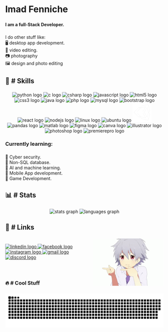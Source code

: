 <h1 align="left">Imad Fenniche</h1>

###

<h4 align="left">I am a full-Stack Developer.</h4>

###

<p align="left">I do other stuff like:<br>🖥️ desktop app development.<br>🎥 video editing.<br>📷 photography<br>🖼️ design and photo editing</p>

###

<h2 align="left">🌟 # Skills</h2>

###

<div align="center">
  <img src="https://cdn.jsdelivr.net/gh/devicons/devicon/icons/python/python-original.svg" width="70" alt="python logo"  />
  <img src="https://cdn.jsdelivr.net/gh/devicons/devicon/icons/c/c-original.svg" width="65" alt="c logo"  />
  <img src="https://cdn.jsdelivr.net/gh/devicons/devicon/icons/csharp/csharp-original.svg" width="65" alt="csharp logo"  />
  <img src="https://cdn.jsdelivr.net/gh/devicons/devicon/icons/javascript/javascript-original.svg" width="60" alt="javascript logo"  />
  <img src="https://cdn.jsdelivr.net/gh/devicons/devicon/icons/html5/html5-original.svg" width="60" alt="html5 logo"  />
  <img src="https://cdn.jsdelivr.net/gh/devicons/devicon/icons/css3/css3-original.svg" width="60" alt="css3 logo"  />
  <img src="https://cdn.jsdelivr.net/gh/devicons/devicon/icons/java/java-original.svg" width="60" alt="java logo"  />
  <img src="https://cdn.jsdelivr.net/gh/devicons/devicon/icons/php/php-original.svg" width="60" alt="php logo"  />
  <img src="https://cdn.jsdelivr.net/gh/devicons/devicon/icons/mysql/mysql-original.svg" width="60" alt="mysql logo"  />
  <img src="https://cdn.jsdelivr.net/gh/devicons/devicon/icons/bootstrap/bootstrap-original.svg" width="60" alt="bootstrap logo"  />
  <img src="https://cdn.jsdelivr.net/gh/devicons/devicon/icons/react/react-original.svg" width="60" alt="react logo"  />
  <img src="https://cdn.jsdelivr.net/gh/devicons/devicon/icons/nodejs/nodejs-original.svg" width="60" alt="nodejs logo"  />
  <img src="https://cdn.jsdelivr.net/gh/devicons/devicon/icons/linux/linux-original.svg" width="60" alt="linux logo"  />
  <img src="https://cdn.jsdelivr.net/gh/devicons/devicon/icons/ubuntu/ubuntu-plain.svg" width="60" alt="ubuntu logo"  />
  <img src="./unityLogo.png" width="60" alt="unity logo" style="background-color=white" />
  <img src="https://cdn.jsdelivr.net/gh/devicons/devicon/icons/pandas/pandas-original.svg" width="60" alt="pandas logo"  />
  <img src="https://cdn.jsdelivr.net/gh/devicons/devicon/icons/matlab/matlab-original.svg" width="60" alt="matlab logo"  />
  <img src="https://cdn.jsdelivr.net/gh/devicons/devicon/icons/figma/figma-original.svg" width="60" alt="figma logo"  />
  <img src="https://cdn.jsdelivr.net/gh/devicons/devicon/icons/canva/canva-original.svg" width="60" alt="canva logo"  />
  <img src="https://cdn.jsdelivr.net/gh/devicons/devicon/icons/illustrator/illustrator-plain.svg" width="60" alt="illustrator logo"  />
  <img src="https://cdn.jsdelivr.net/gh/devicons/devicon/icons/photoshop/photoshop-plain.svg" width="60" alt="photoshop logo"  />
  <img src="https://cdn.jsdelivr.net/gh/devicons/devicon/icons/premierepro/premierepro-plain.svg" width="60" alt="premierepro logo"  />
</div>

###

<h3 align="left">Currently learning:</h3>

###

<p align="left">💠 Cyber security.<br>💠 Non-SQL database.<br>💠 AI and machine learning.<br>💠 Mobile App development.<br>💠 Game Development.</p>

###

<h2 align="left">📊 # Stats</h2>

###

<div align="center">
  <img src="https://github-readme-stats.vercel.app/api?username=imadfen&show_icons=true&theme=dracula" height="160px" alt="stats graph" />
  <img src="https://github-readme-stats.vercel.app/api/top-langs/?username=imadfen&layout=compact&theme=dracula"  height="160px%" alt="languages graph"  />
</div>

###

<h2 align="left">🔗 # Links</h2>

###

<img align="right" height="150" src="./gif.gif"  />

###

<div align="left">
  <br/>
  <a href="https://www.linkedin.com/in/imad-fenniche-219b93256/" target="_blank">
    <img src="https://img.shields.io/static/v1?message=LinkedIn&logo=linkedin&label=&color=0077B5&logoColor=white&labelColor=&style=for-the-badge" height="50" alt="linkedin logo"  />
  </a>
  <a href="https://www.facebook.com/moh.mar.3958/" target="_blank">
    <img src="https://img.shields.io/static/v1?message=Facebook&logo=facebook&label=&color=1877F2&logoColor=white&labelColor=&style=for-the-badge" height="50" alt="facebook logo"  />
  </a>
  <a href="https://www.instagram.com/imad_fen.3/" target="_blank">
    <img src="https://img.shields.io/static/v1?message=Instagram&logo=instagram&label=&color=E4405F&logoColor=white&labelColor=&style=for-the-badge" height="50" alt="instagram logo"  />
  </a>
  <a href="https://mail.google.com/mail/?view=cm&fs=1&to=imadfen20@gmail.com" target="_blank">
    <img src="https://img.shields.io/static/v1?message=Gmail&logo=gmail&label=&color=D14836&logoColor=white&labelColor=&style=for-the-badge" height="50" alt="gmail logo"  />
  </a>
  <a href="http://discordapp.com/users/776405859395436579" target="_blank">
    <img src="https://img.shields.io/static/v1?message=Discord&logo=discord&label=&color=7289DA&logoColor=white&labelColor=&style=for-the-badge" height="50" alt="discord logo"  />
  </a>
</div>

###

<br/>
<h3 align="left">🔥 # Cool Stuff</h3>

###

<div style="text-align: center;">
  <img src="https://raw.githubusercontent.com/imadfen/imadfen/output/github-contribution-grid-snake-dark.svg" alt="Activity Snake"/>
</div>

###
